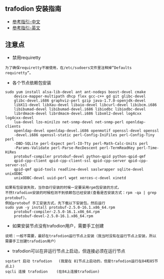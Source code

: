 ## trafodion 安装指南

- [参考指引-中文](https://cwiki.apache.org/confluence/pages/viewpage.action?pageId=61324685)
- [参考指引-英文](http://trafodion.apache.org/install.html)

## 注意点

- 禁用requiretty
```
为了确保requiretty不被使用，在/etc/sudoers文件里注释掉“Defaults requiretty”。
```
- 各个节点依赖包安装
``` shell
sudo yum install alsa-lib-devel ant ant-nodeps boost-devel cmake
    device-mapper-multipath dhcp flex gcc-c++ gd git glibc-devel
    glibc-devel.i686 graphviz-perl gzip java-1.7.0-openjdk-devel
    libX11-devel libXau-devel libaio-devel libcurl-devel libibcm.i686 
    libibumad-devel libibumad-devel.i686 libiodbc libiodbc-devel 
    librdmacm-devel librdmacm-devel.i686 libxml2-devel log4cxx log4cxx-devel 
    lua-devel lzo-minilzo net-snmp-devel net-snmp-perl openldap-clients
    openldap-devel openldap-devel.i686 openmotif openssl-devel openssl
    -devel.i686 openssl-static perl-Config-IniFiles perl-Config-Tiny perl
    -DBD-SQLite perl-Expect perl-IO-Tty perl-Math-Calc-Units perl
    -Params-Validate perl-Parse-RecDescent perl-TermReadKey perl-Time-HiRes
    protobuf-compiler protobuf-devel python-qpid python-qpid-qmf
    qpid-cpp-client qpid-cpp-client-ssl qpid-cpp-server qpid-cpp-server-ssl
    qpid-qmf qpid-tools readline-devel saslwrapper sqlite-devel unixODBC
    unixODBC-devel uuid-perl wget xerces-c-devel xinetd
```
```
如果有包安装失败，当你自行安装的时候一定要采用rpm包安装的方式，
不然trafodion安装的时候检测不到依赖包已经安装(查看是否安装方式：rpm -qa | grep protobuf)。
例如protobuf 手工安装方式，先下载以下安装包，然后运行
sudo yum -y install protobuf-2.5.0-16.1.x86_64.rpm 
    protobuf-compiler-2.5.0-16.1.x86_64.rpm 
    protobuf-devel-2.5.0-16.1.x86_64.rpm
```

- 如果安装节点没有trafodion用户，需要手工创建
```
说明：一般不需要，最好在trafodion运行节点上安装（我当时没有在运行节点上安装，所以需要手工创建trafodion用户）
```
- trafodion可以在非运行节点上启动，但连接必须在运行节点
```
sqstart 启动 trafodion   (我是在 81节点上启动的，但是trafodion运行在84和85节点上)
sqcli 连接 trafodion    (在84上连接trafodion)
```